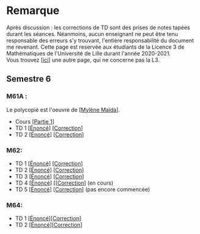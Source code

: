 # Remarque
Après discussion : les corrections de TD sont des prises de notes tapées durant les séances. Néanmoins, aucun enseignant ne peut être tenu responsable des erreurs s'y trouvant, l'entière responsabilité du document me revenant. Cette page est reservée aux étudiants de la Licence 3 de Mathématiques de l'Université de Lille durant l'année 2020-2021.  
Vous trouvez [[ici](/Articles/)] une autre page, qui ne concerne pas la L3.

## Semestre 6
### M61A :
Le polycopié est  l'oeuvre de  [[Mylène Maïda](http://math.univ-lille1.fr/~maida/)].

- Cours [[Partie 1](M61A/IP-L3.pdf)]
- TD 1 [[Énoncé]()] [[Correction](M61A/TD1.pdf)]
- TD 2 [[Énoncé]()] [[Correction](M61A/TD2.pdf)]

### M62:

- TD 1 [[Énoncé](M62/ExercicesEDO_1.pdf)] [[Correction](M62/TD1.pdf)]
- TD 2 [[Énoncé](M62/ExercicesEDO_2.pdf)] [[Correction](M62/TD2.pdf)]
- TD 3 [[Énoncé](M62/ExercicesEDO_3.pdf)] [[Correction](M62/TD3.pdf)]
- TD 4 [[Énoncé](M62/ExercicesEDO_4.pdf)] [[[Correction](M62/TD4.pdf)]  (en cours)
- TD 5 [[Énoncé](M62/ExercicesEDO_5.pdf)] [[Correction](M62/TD5.pdf)]  (pas encore commencée)

### M64:

- TD 1 [[Énoncé](M64/TD_Groupes.pdf)][[Correction](M64/TD1.pdf)]
- TD 2 [[Énoncé](M64/TD_Anneaux.pdf)][[Correction](M64/TD2.pdf)]
